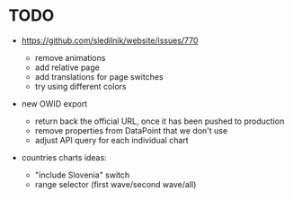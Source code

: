 # TODO

- https://github.com/sledilnik/website/issues/770
    - remove animations
    - add relative page
    - add translations for page switches
    - try using different colors

- new OWID export
    - return back the official URL, once it has been pushed to production
    - remove properties from DataPoint that we don't use
    - adjust API query for each individual chart

- countries charts ideas:
    - "include Slovenia" switch
    - range selector (first wave/second wave/all)